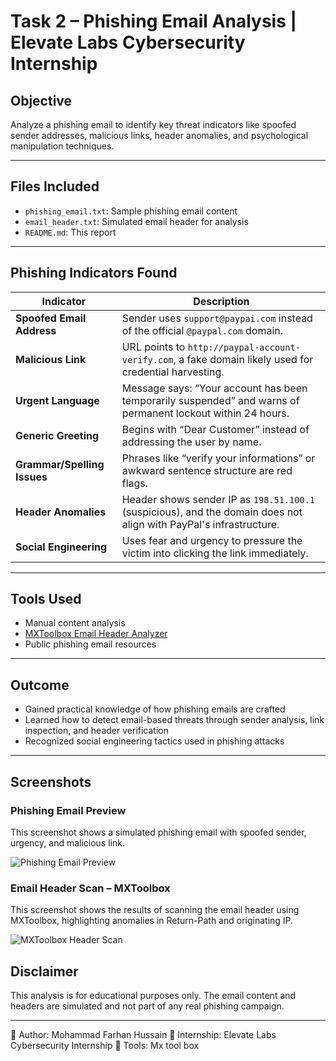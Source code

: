 # Task 2 – Phishing Email Analysis | Elevate Labs Cybersecurity Internship

##  Objective
Analyze a phishing email to identify key threat indicators like spoofed sender addresses, malicious links, header anomalies, and psychological manipulation techniques.

---

##  Files Included
- `phishing_email.txt`: Sample phishing email content
- `email_header.txt`: Simulated email header for analysis
- `README.md`: This report

---

##  Phishing Indicators Found

| Indicator | Description |
|----------|-------------|
|  **Spoofed Email Address** | Sender uses `support@paypai.com` instead of the official `@paypal.com` domain. |
|  **Malicious Link** | URL points to `http://paypal-account-verify.com`, a fake domain likely used for credential harvesting. |
|  **Urgent Language** | Message says: “Your account has been temporarily suspended” and warns of permanent lockout within 24 hours. |
|  **Generic Greeting** | Begins with “Dear Customer” instead of addressing the user by name. |
|  **Grammar/Spelling Issues** | Phrases like “verify your informations” or awkward sentence structure are red flags. |
|  **Header Anomalies** | Header shows sender IP as `198.51.100.1` (suspicious), and the domain does not align with PayPal's infrastructure. |
|  **Social Engineering** | Uses fear and urgency to pressure the victim into clicking the link immediately. |

---

##  Tools Used
- Manual content analysis
- [MXToolbox Email Header Analyzer](https://mxtoolbox.com/EmailHeaders.aspx)
- Public phishing email resources

---

##  Outcome
- Gained practical knowledge of how phishing emails are crafted
- Learned how to detect email-based threats through sender analysis, link inspection, and header verification
- Recognized social engineering tactics used in phishing attacks

---

## Screenshots

###  Phishing Email Preview
This screenshot shows a simulated phishing email with spoofed sender, urgency, and malicious link.

![Phishing Email Preview](phishing_email_preview.png)

###  Email Header Scan – MXToolbox
This screenshot shows the results of scanning the email header using MXToolbox, highlighting anomalies in Return-Path and originating IP.

![MXToolbox Header Scan](mxtoolbox_analysis.png)


## Disclaimer
This analysis is for educational purposes only. The email content and headers are simulated and not part of any real phishing campaign.

---

🔹 Author: Mohammad Farhan Hussain
🔹 Internship: Elevate Labs Cybersecurity Internship
🔹 Tools: Mx tool box

